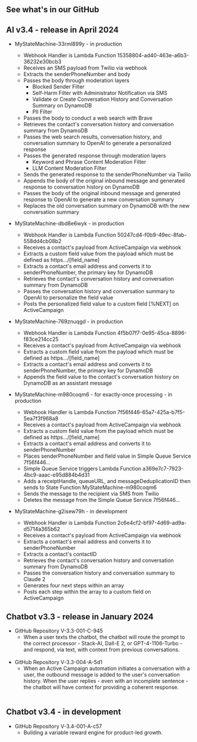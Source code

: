 ## See what's in our GitHub

## AI v3.4 - release in April 2024

- MyStateMachine-33rml899y - in production
  - Webhook Handler is Lambda Function 15358804-ad40-463e-a6b3-36232e30bcb3
  - Receives an SMS payload from Twilio via webhook
  - Extracts the senderPhoneNumber and body
  - Passes the body through moderation layers
    - Blocked Sender Filter
    - Self-Harm Filter with Administrator Notification via SMS
    - Validate or Create Conversation History and Conversation Summary on DynamoDB
    - PII Filter
  - Passes the body to conduct a web search with Brave
  - Retrieves the contact's conversation history and conversation summary from DynamoDB
  - Passes the web search results, conversation history, and conversation summary to OpenAI to generate a personalized response 
  - Passes the generated response through moderation layers
    - Keyword and Phrase Content Moderation Filter
    - LLM Content Moderation Filter
  - Sends the generated response to the senderPhoneNumber via Twilio
  - Appends the body of the original inbound message and generated response to conversation history on DynamoDB
  - Passes the body of the original inbound message and generated response to OpenAI to generate a new conversation summary
  - Replaces the old conversation summary on DynamoDB with the new conversation summary
 
- MyStateMachine-dbd8e6wyk - in production
  - Webhook Handler is Lambda Function 50247cd4-f0b9-49ec-8fab-558dd4cb08b2
  - Receives a contact's payload from ActiveCampaign via webhook
  - Extracts a custom field value from the payload which must be defined as https.../[field_name]
  - Extracts a contact's email address and converts it to senderPhoneNumber, the primary key for DynamoDB
  - Retrieves the contact's conversation history and conversation summary from DynamoDB
  - Passes the conversation history and conversation summary to OpenAI to personalize the field value
  - Posts the personalized field value to a custom field [%NEXT] on ActiveCampaign

- MyStateMachine-769znuqgd - in production
  - Webhook Handler is Lambda Function 4f5b07f7-0e95-45ca-8896-f83ce214cc25
  - Receives a contact's payload from ActiveCampaign via webhook
  - Extracts a custom field value from the payload which must be defined as https.../[field_name]
  - Extracts a contact's email address and converts it to senderPhoneNumber, the primary key for DynamoDB
  - Appends the field value to the contact's conversation history on DynamoDB as an assistant message
 
- MyStateMachine-m980coqm6 - for exactly-once processing - in production
  - Webhook Handler is Lambda Function 7f56f446-65a7-425a-b7f5-5ea7f3f968a8
  - Receives a contact's payload from ActiveCampaign via webhook
  - Extracts a custom field value from the payload which must be defined as https.../[field_name]
  - Extracts a contact's email address and converts it to senderPhoneNumber
  - Places senderPhoneNumber and field value in Simple Queue Service 7f56f446...
  - Simple Queue Service triggers Lambda Function a369e7c7-7923-4bc9-aaac-e95d884b4d31
  - Adds a receiptHandle, queueURL, and messageDeduplicationID then sends to State Function MyStateMachine-m980coqm6
  - Sends the message to the recipient via SMS from Twilio
  - Deletes the message from the Simple Queue Service 7f56f446...

- MyStateMachine-g2isew79h - in development
  - Webhook Handler is Lambda Function 2c6e4cf2-bf97-4d69-ad9a-d5714a365b62
  - Receives a contact's payload from ActiveCampaign via webhook
  - Extracts a contact's email address and converts it to senderPhoneNumber
  - Extracts a contact's contactID
  - Retrieves the contact's conversation history and conversation summary from DynamoDB
  - Passes the conversation history and conversation summary to Claude 2
  - Generates four next steps within an array
  - Posts each step within the array to a custom field on ActiveCampaign

## Chatbot v3.3 - release in January 2024
- GitHub Repository V-3.3-001-C-945
  - When a user texts the chatbot, the chatbot will route the prompt to the correct processor - Stack-AI, Dall-E 2, or GPT-4-1106-Turbo - and respond, via text, with context from previous conversations.
<br><br>
- GitHub Repository V-3.3-004-A-5d1
  - When an Active Campaign automation initiates a conversation with a user, the outbound message is added to the user's conversation history. When the user replies - even with an incomplete sentence - the chatbot will have context for providing a coherent response.
<br><br>
## Chatbot v3.4 - in development
- GitHub Repository V-3.4-001-A-c57
  - Building a variable reward engine for product-led growth.


<!--

**Here are some ideas to get you started:**

🙋‍♀️ A short introduction - what is your organization all about?
🌈 Contribution guidelines - how can the community get involved?
👩‍💻 Useful resources - where can the community find your docs? Is there anything else the community should know?
🍿 Fun facts - what does your team eat for breakfast?
🧙 Remember, you can do mighty things with the power of [Markdown](https://docs.github.com/github/writing-on-github/getting-started-with-writing-and-formatting-on-github/basic-writing-and-formatting-syntax)
-->
